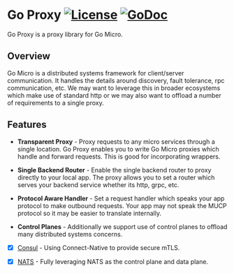 # Go Proxy [![License](https://img.shields.io/:license-apache-blue.svg)](https://opensource.org/licenses/Apache-2.0) [![GoDoc](https://godoc.org/github.com/micro/go-proxy?status.svg)](https://godoc.org/github.com/micro/go-proxy)

Go Proxy is a proxy library for Go Micro.

## Overview

Go Micro is a distributed systems framework for client/server communication. It handles the details 
around discovery, fault tolerance, rpc communication, etc. We may want to leverage this in broader ecosystems 
which make use of standard http or we may also want to offload a number of requirements to a single proxy.

## Features

- **Transparent Proxy** - Proxy requests to any micro services through a single location. Go Proxy enables 
you to write Go Micro proxies which handle and forward requests. This is good for incorporating wrappers.

- **Single Backend Router** - Enable the single backend router to proxy directly to your local app. The proxy 
allows you to set a router which serves your backend service whether its http, grpc, etc.

- **Protocol Aware Handler** - Set a request handler which speaks your app protocol to make outbound requests. 
Your app may not speak the MUCP protocol so it may be easier to translate internally.

- **Control Planes** - Additionally we support use of control planes to offload many distributed systems concerns.
 * [x] [Consul](https://www.consul.io/docs/connect/native.html) - Using Connect-Native to provide secure mTLS.
 * [x] [NATS](https://nats.io/) - Fully leveraging NATS as the control plane and data plane.

